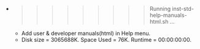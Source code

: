 * >>>>>>>>> Running inst-std-help-manuals-html.sh ...
  * Add user & developer manuals(html) in Help menu.
  * Disk size = 3065688K. Space Used = 76K. Runtime = 00:00:00:00.
